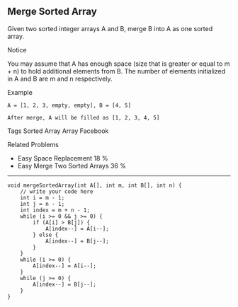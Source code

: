 ## Merge Sorted Array  ##

Given two sorted integer arrays A and B, merge B into A as one sorted array.

 Notice

You may assume that A has enough space (size that is greater or equal to m + n) to hold additional elements from B. The number of elements initialized in A and B are m and n respectively.

Example

	A = [1, 2, 3, empty, empty], B = [4, 5]
	
	After merge, A will be filled as [1, 2, 3, 4, 5]

Tags 
Sorted Array Array Facebook

Related Problems 

- Easy Space Replacement 18 %
- Easy Merge Two Sorted Arrays 36 %

----------
	void mergeSortedArray(int A[], int m, int B[], int n) {
	    // write your code here
	    int i = m - 1;
	    int j = n - 1;
	    int index = m + n - 1;
	    while (i >= 0 && j >= 0) {
	        if (A[i] > B[j]) {
	            A[index--] = A[i--];
	        } else {
	            A[index--] = B[j--];
	        }
	    }
	    while (i >= 0) {
	        A[index--] = A[i--];
	    }
	    while (j >= 0) {
	        A[index--] = B[j--];
	    }
	}
